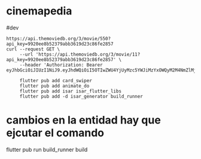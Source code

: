 # cinemapedia

#dev
```
https://api.themoviedb.org/3/movie/550?api_key=9920ee8b52379abb3619d23c86fe2857
curl --request GET \
     --url 'https://api.themoviedb.org/3/movie/11?api_key=9920ee8b52379abb3619d23c86fe2857' \
     --header 'Authorization: Bearer eyJhbGciOiJIUzI1NiJ9.eyJhdWQiOiI5OTIwZWU4YjUyMzc5YWJiMzYxOWQyM2M4NmZlMjg1NyIsIm5iZiI6MTc0MTM4NzE0MS43NTAwMDAyLCJzdWIiOiI2N2NiNzU4NWY4ZTFmMWJjOTBmNTg4MTIiLCJzY29wZXMiOlsiYXBpX3JlYWQiXSwidmVyc2lvbiI6MX0.mgIBX8P3O0WC2lMNa7XCo0GekwWbXH_HzCHSbDOSGY4'

     flutter pub add card_swiper
     flutter pub add animate_do
     flutter pub add isar isar_flutter_libs
     flutter pub add -d isar_generator build_runner
```

# cambios en la entidad hay que ejcutar el comando
flutter pub run build_runner build
